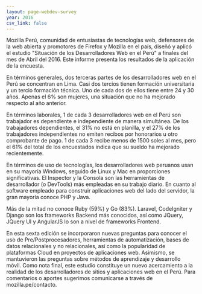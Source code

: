 ```yaml
---
layout: page-webdev-survey
year: 2016
csv_link: false
---
```

Mozilla Perú, comunidad de entusiastas de tecnologías web, defensores de la web abierta y promotores de Firefox y Mozilla en el país, diseñó y aplicó el estudio "Situación de los Desarrolladores Web en el Perú" a finales del mes de Abril del 2016. Este informe presenta los resultados de la aplicación de la encuesta.

En términos generales, dos terceras partes de los desarrolladores web en el Perú se concentran en Lima. Casi dos tercios tienen formación universitaria y un tercio formación técnica. Uno de cada dos de ellos tiene entre 24 y 30 años. Apenas el 6% son mujeres, una situación que no ha mejorado respecto al año anterior.

En términos laborales, 1 de cada 3 desarrolladores web en el Perú son trabajador es dependiente e independiente de manera simultánea. De los trabajadores dependientes, el 31% no está en planilla, y el 27% de los trabajadores independientes no emiten recibos por honorarios u otro comprobante de pago. 1 de cada 3 recibe menos de 1500 soles al mes, pero el 61% del total de los encuestados indica que su sueldo ha mejorado recientemente.

En términos de uso de tecnologías, los desarrolladores web peruanos usan en su mayoría Windows, seguido de Linux y Mac en proporciones significativas. El Inspector y la Consola son las herramientas de desarrollador (o DevTools) más empleadas en su trabajo diario. En cuanto al software empleado para construir aplicaciones web del lado del servidor, la gran mayoría conoce PHP y Java.

Más de la mitad no conoce Ruby (59%) y Go (83%). Laravel, CodeIgniter y Django son los frameworks Backend más conocidos, así como JQuery, JQuery UI y AngularJS lo son a nivel de frameworks Frontend.

En esta sexta edición se incorporaron nuevas preguntas para conocer el uso de Pre/Postprocesadores, herramientas de automatización, bases de datos relacionales y no relacionales, así como la popularidad de plataformas Cloud en proyectos de aplicaciones web. Asimismo, se mantuvieron las preguntas sobre métodos de aprendizaje y desarrollo móvil. Como nota final, este estudio constituye un nuevo acercamiento a la realidad de los desarrolladores de sitios y aplicaciones web en el Perú. Para comentarios o aportes sugerimos comunicarse a través de mozilla.pe/contacto.
